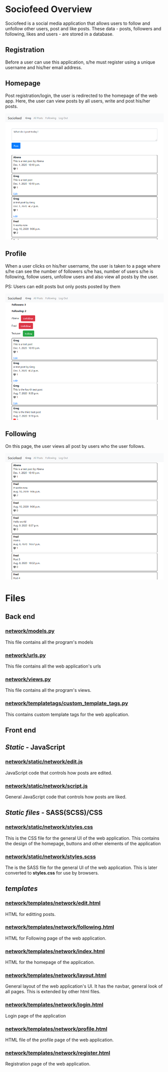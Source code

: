 # Sociofeed Overview

Sociofeed is a social media application that allows users to follow and unfollow other users, post and like posts. These data - posts, followers and following, likes and users - are stored in a database.

## Registration
Before a user can use this application, s/he must register using a unique username and his/her email address.

## Homepage
Post registration/login, the user is redirected to the homepage of the web app. Here, the user can view posts by all users, write and post his/her posts.

![Homepage](readme_assets/sociofeed_homepage.png)

## Profile
When a user clicks on his/her username, the user is taken to a page where s/he can see the number of followers s/he has, number of users s/he is following, follow users, unfollow users and also view all posts by the user.

PS: Users can edit posts but only posts posted by them

![Profile](readme_assets/sociofeed_profile.png)

## Following
On this page, the user views all post by users who the user follows.

![Following](readme_assets/sociofeed_following.png)

# Files

## Back end

### [network/models.py](network/models.py "models.py")
This file contains all the program's models

### [network/urls.py](network/urls.py "urls.py")
This file contains all the web application's urls

### [network/views.py](network/views.py "views.py")
This file contains all the program's views.

### [network/templatetags/custom_template_tags.py](network/templatetags/custom_template_tags.py "custom_template_tags.py")
This contains custom template tags for the web application.

## Front end

## _Static_ - JavaScript

### [network/static/network/edit.js](network/static/network/edit.js)
JavaScript code that controls how posts are edited.

### [network/static/network/script.js](network/static/network/script.js)
General JavaScript code that controls how posts are liked.

## _Static files_ - SASS(SCSS)/CSS

### [network/static/network/styles.css](network/static/network/styles.css)
This is the CSS file for the general UI of the web application. This contains the design of the homepage, buttons and other elements of the application

### [network/static/network/styles.scss](network/static/network/styles.scss)
The is the SASS file for the general UI of the web application. This is later converted to **styles.css** for use by browsers.

## _templates_

### [network/templates/network/edit.html](network/templates/network/edit.html)
HTML for editting posts.

### [network/templates/network/following.html](network/templates/network/following.html)
HTML for Following page of the web application.

### [network/templates/network/index.html](network/templates/network/index.html)
HTML for the homepage of the application.

### [network/templates/network/layout.html](network/templates/network/layout.html)
General layout of the web application's UI. It has the navbar, general look of all pages. This is extended by other html files.

### [network/templates/network/login.html](network/templates/network/login.html)
Login page of the application

### [network/templates/network/profile.html](network/templates/network/profile.html)
HTML file of the profile page of the web application.

### [network/templates/network/register.html](network/templates/network/register.html)
Registration page of the web application.
